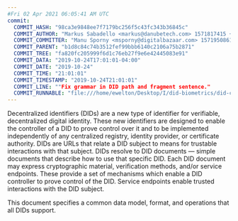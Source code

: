 ```yaml
---
#Fri 02 Apr 2021 06:05:41 AM UTC
commit:
  COMMIT_HASH: "98ca3e9848ee7f7179bc256f5c43fc343b36845c"
  COMMIT_AUTHOR: "Markus Sabadello <markus@danubetech.com> 1571817415 +0400"
  COMMIT_COMMITTER: "Manu Sporny <msporny@digitalbazaar.com> 1571950861 -0400"
  COMMIT_PARENT: "b1d8c84c74b3512fef99bbb6140c2106a75b2871"
  COMMIT_TREE: "fa820fc205999f6d1c76eb27f9e6e42445083e91"
  COMMIT_DATA: "2019-10-24T17:01:01-04:00"
  COMMIT_DATE: "2019-10-24"
  COMMIT_TIME: "21:01:01"
  COMMIT_TIMESTAMP: "2019-10-24T21:01:01"
  COMMIT_LINE: ""Fix grammar in DID path and fragment sentence."
  COMMIT_RUNNABLE: "file:///home/ewelton/Desktop/I/did-biometrics/did-core-dataset/analysis/gitinfo/98ca3e9848ee7f7179bc256f5c43fc343b36845c/snapshot/index.html"
---
```


<section id="abstract">
<p>
<a>Decentralized identifiers</a> (DIDs) are a new type of identifier for
verifiable, decentralized digital identity. These new identifiers
are designed to enable the controller of a <a>DID</a> to prove control over
it and to be implemented independently of any centralized registry,
identity provider, or certificate authority. <a>DIDs</a> are URLs that relate
a <a>DID subject</a> to means for trustable interactions with that subject.
<a>DIDs</a> resolve to <a>DID documents</a> — simple documents that describe how
to use that specific <a>DID</a>. Each <a>DID document</a> may express cryptographic
material, verification methods, and/or <a>service endpoints</a>. These provide
a set of mechanisms which enable a <a>DID controller</a> to prove control of the
<a>DID</a>. <a>Service endpoints</a> enable trusted interactions with the <a>DID
subject</a>.
    </p>
<p>
This document specifies a common data model, format, and operations that
all <a>DIDs</a> support.
    </p>
</section>
